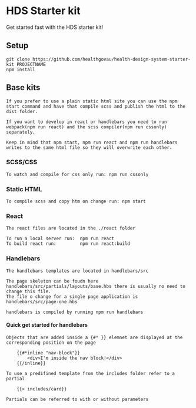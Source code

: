 # HDS Starter kit

Get started fast with the HDS starter kit!

## Setup

    git clone https://github.com/healthgovau/health-design-system-starter-kit PROJECTNAME
    npm install


## Base kits

    If you prefer to use a plain static html site you can use the npm start command and have that compile scss and publish the html to the dist folder.

    If you want to develop in react or handlebars you need to run webpack(npm run react) and the scss compiler(npm run cssonly) separately.

    Keep in mind that npm start, npm run react and npm run handlebars writes to the same html file so they will overwrite each other.

### SCSS/CSS
        
    To watch and compile for css only run: npm run cssonly

### Static HTML
    
    To compile scss and copy htm on change run: npm start

### React
    The react files are located in the ./react folder

    To run a local server run:  npm run react
    To build react run:         npm run react:build

### Handlebars

    The handlebars templates are located in handlebars/src

    The page skeleton can be foudn here handlebars/src/partials/layouts/base.hbs there is usually no need to change this file.
    The file o change for a single page application is handlebars/src/page-one.hbs

    handlebars is compiled by running npm run handlebars

#### Quick get started for handlebars

    Objects that are added inside a {#* }} elemnet are displayed at the corresponding position on the page
    
        {{#*inline "nav-block"}}
            <div>I'm inside the nav block!</div>
        {{/inline}}

    To use a predifined template from the includes folder refer to a partial

        {{> includes/card}}

    Partials can be referred to with or without parameters

    